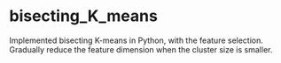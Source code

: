 # bisecting_K_means
Implemented bisecting K-means in Python, with the feature selection. Gradually reduce the feature dimension when the cluster size is smaller.
